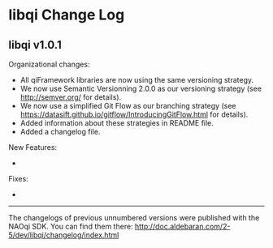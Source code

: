 libqi Change Log
=================

libqi v1.0.1
------------

Organizational changes:

 - All qiFramework libraries are now using the same versioning strategy.
 - We now use Semantic Versionning 2.0.0 as our versioning strategy
    (see http://semver.org/ for details).
 - We now use a simplified Git Flow as our branching strategy
    (see https://datasift.github.io/gitflow/IntroducingGitFlow.html for details).
 - Added information about these strategies in README file.
 - Added a changelog file.

New Features:

 -

Fixes:

 -

---------------------------------------------------------------------------------

The changelogs of previous unnumbered versions were published with the
NAOqi SDK.
You can find them there: http://doc.aldebaran.com/2-5/dev/libqi/changelog/index.html

